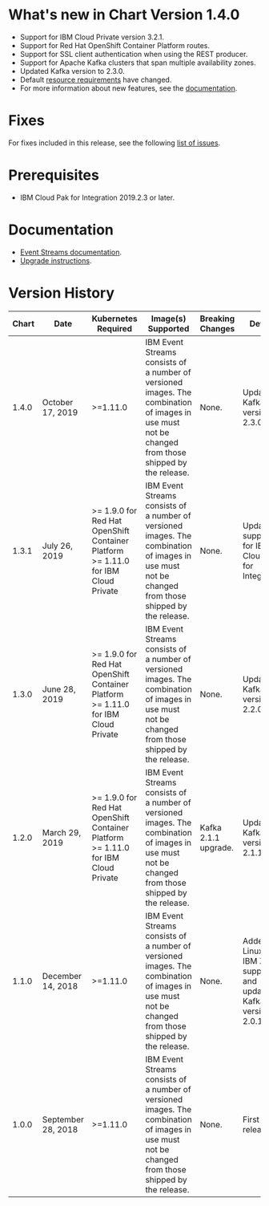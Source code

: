 # What's new in Chart Version 1.4.0

* Support for IBM Cloud Private version 3.2.1.
* Support for Red Hat OpenShift Container Platform routes.
* Support for SSL client authentication when using the REST producer.
* Support for Apache Kafka clusters that span multiple availability zones.
* Updated Kafka version to 2.3.0.
* Default [resource requirements](https://ibm.github.io/event-streams/installing/prerequisites/#helm-resource-requirements) have changed.
* For more information about new features, see the [documentation](https://ibm.github.io/event-streams/about/whats-new/).

# Fixes

For fixes included in this release, see the following [list of issues](https://github.com/IBM/event-streams/issues?utf8=%E2%9C%93&q=is%3Aissue+label%3Abug+label%3A2019.4.1).

# Prerequisites
* IBM Cloud Pak for Integration 2019.2.3 or later.

# Documentation
* [Event Streams documentation](https://ibm.github.io/event-streams/).
* [Upgrade instructions](https://ibm.github.io/event-streams/installing/upgrading/).

# Version History
| Chart | Date               | Kubernetes Required                                                                    | Image(s) Supported                                                                                                                                  | Breaking Changes     | Details                                                          |
| ----- | ------------------ | -------------------------------------------------------------------------------------- | --------------------------------------------------------------------------------------------------------------------------------------------------- | -------------------- | ---------------------------------------------------------------- |
| 1.4.0 | October 17, 2019   | >=1.11.0                                                                               | IBM Event Streams consists of a number of versioned images. The combination of images in use must not be changed from those shipped by the release. | None.                | Updated Kafka version to 2.3.0                                   |
| 1.3.1 | July 26, 2019      | >= 1.9.0 for Red Hat OpenShift Container Platform <br> >= 1.11.0 for IBM Cloud Private | IBM Event Streams consists of a number of versioned images. The combination of images in use must not be changed from those shipped by the release. | None.                | Updated support for IBM Cloud Pak for Integration                |
| 1.3.0 | June 28, 2019      | >= 1.9.0 for Red Hat OpenShift Container Platform <br> >= 1.11.0 for IBM Cloud Private | IBM Event Streams consists of a number of versioned images. The combination of images in use must not be changed from those shipped by the release. | None.                | Updated Kafka version to 2.2.0                                   |
| 1.2.0 | March 29, 2019     | >= 1.9.0 for Red Hat OpenShift Container Platform <br> >= 1.11.0 for IBM Cloud Private | IBM Event Streams consists of a number of versioned images. The combination of images in use must not be changed from those shipped by the release. | Kafka 2.1.1 upgrade. | Updated Kafka version to 2.1.1.                                  |
| 1.1.0 | December 14, 2018  | >=1.11.0                                                                               | IBM Event Streams consists of a number of versioned images. The combination of images in use must not be changed from those shipped by the release. | None.                | Added Linux on IBM Z support and updated Kafka version to 2.0.1. |
| 1.0.0 | September 28, 2018 | >=1.11.0                                                                               | IBM Event Streams consists of a number of versioned images. The combination of images in use must not be changed from those shipped by the release. | None.                | First release.                                                   |
